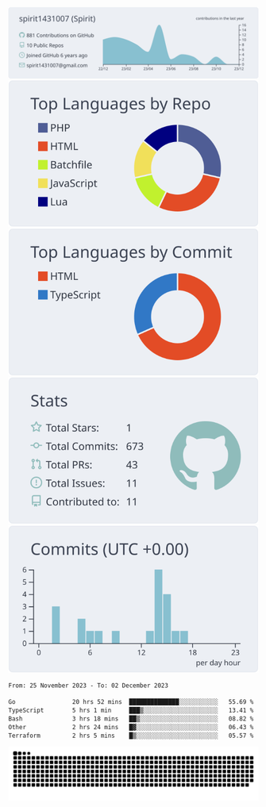 [![](https://raw.githubusercontent.com/spirit1431007/spirit1431007/master/profile-summary-card-output/nord_bright/0-profile-details.svg)](https://git.io/spiritx)
[![](https://raw.githubusercontent.com/spirit1431007/spirit1431007/master/profile-summary-card-output/nord_bright/1-repos-per-language.svg)](https://git.io/spiritx) [![](https://raw.githubusercontent.com/spirit1431007/spirit1431007/master/profile-summary-card-output/nord_bright/2-most-commit-language.svg)](https://git.io/spiritx)
[![](https://raw.githubusercontent.com/spirit1431007/spirit1431007/master/profile-summary-card-output/nord_bright/3-stats.svg)](https://git.io/spiritx) [![](https://raw.githubusercontent.com/spirit1431007/spirit1431007/master/profile-summary-card-output/nord_bright/4-productive-time.svg)](https://git.io/spiritx)

<!--START_SECTION:waka-->

```txt
From: 25 November 2023 - To: 02 December 2023

Go                20 hrs 52 mins  ██████████████░░░░░░░░░░░   55.69 %
TypeScript        5 hrs 1 min     ███▒░░░░░░░░░░░░░░░░░░░░░   13.41 %
Bash              3 hrs 18 mins   ██▒░░░░░░░░░░░░░░░░░░░░░░   08.82 %
Other             2 hrs 24 mins   █▓░░░░░░░░░░░░░░░░░░░░░░░   06.43 %
Terraform         2 hrs 5 mins    █▒░░░░░░░░░░░░░░░░░░░░░░░   05.57 %
```

<!--END_SECTION:waka-->

![contribution](https://github.com/spirit1431007/spirit1431007/blob/output/github-contribution-grid-snake.svg)
